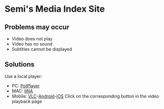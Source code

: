 # Semi's Media Index Site
## Problems may occur
- Video does not play
- Video has no sound
- Subtitles cannot be displayed
## Solutions
Use a local player:
- PC: [PotPlayer](https://potplayer.daum.net/)
- MAC: [IINA](https://iina.io/)
- Mobile: [VLC](https://www.videolan.org/)-[Android](https://www.videolan.org/vlc/download-android.html)-[iOS](https://www.videolan.org/vlc/download-ios.html)
Click on the corresponding button in the video playback page
